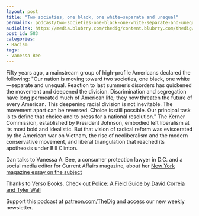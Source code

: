 ```yaml
---
layout: post
title: "Two societies, one black, one white—separate and unequal"
permalink: podcast/two-societies-one-black-one-white-separate-and-unequal/
audiolink: https://media.blubrry.com/thedig/content.blubrry.com/thedig/The_Dig_-_EP_117_-_Vanessa.mp3
post_id: 583
categories: 
- Racism
tags: 
- Vanessa Bee
---
```


Fifty years ago, a mainstream group of high-profile Americans declared the following: "Our nation is moving toward two societies, one black, one white—separate and unequal. Reaction to last summer’s disorders has quickened the movement and deepened the division. Discrimination and segregation have long permeated much of American life; they now threaten the future of every American. This deepening racial division is not inevitable. The movement apart can be reversed. Choice is still possible. Our principal task is to define that choice and to press for a national resolution." The Kerner Commission, established by President Johnson, embodied left liberalism at its most bold and idealistic. But that vision of radical reform was eviscerated by the American war on Vietnam, the rise of neoliberalism and the modern conservative movement, and liberal triangulation that reached its apotheosis under Bill Clinton.

Dan talks to Vanessa A. Bee, a consumer protection lawyer in D.C. and a social media editor for Current Affairs magazine, about her [New York magazine essay on the subject](https://www.nymag.com/daily/intelligencer/2018/03/how-we-can-get-a-more-equal-union.html)

Thanks to Verso Books. Check out [Police: A Field Guide by David Correia and Tyler Wall](https://www.versobooks.com/books/2530-police)

Support this podcast at [patreon.com/TheDig](http://www.patreon.com/TheDig)  and access our new weekly newsletter.